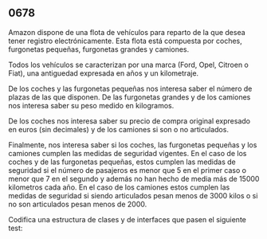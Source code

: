 ## 0678

Amazon dispone de una flota de vehículos para reparto de la que desea tener registro electrónicamente. Esta flota está compuesta por coches, furgonetas pequeñas, furgonetas grandes y camiones.

Todos los vehículos se caracterizan por una marca (Ford, Opel, Citroen o Fiat), una antiguedad expresada en años y un kilometraje.

De los coches y las furgonetas pequeñas nos interesa saber el número de plazas de las que disponen. De las furgonetas grandes y de los camiones nos interesa saber su peso medido en kilogramos.

De los coches nos interesa saber su precio de compra original expresado en euros (sin decimales) y de los camiones si son o no articulados.

Finalmente, nos interesa saber si los coches, las furgonetas pequeñas y los camiones cumplen las medidas de seguridad vigentes. En el caso de los coches y de las furgonetas pequeñas, estos cumplen las medidas de seguridad si el número de pasajeros es menor que 5 en el primer caso o menor que 7 en el segundo y además no han hecho de media más de 15000 kilometros cada año. En el caso de los camiones estos cumplen las medidas de seguridad si siendo articulados pesan menos de 3000 kilos o si no son articulados pesan menos de 2000.

Codifica una estructura de clases y de interfaces que pasen el siguiente test:

